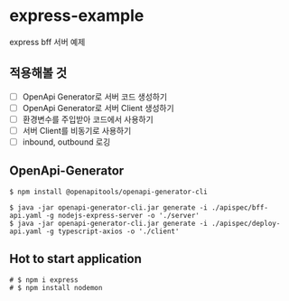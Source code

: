 # express-example
express bff 서버 예제

## 적용해볼 것
- [ ] OpenApi Generator로 서버 코드 생성하기
- [ ] OpenApi Generator로 서버 Client 생성하기
- [ ] 환경변수를 주입받아 코드에서 사용하기
- [ ] 서버 Client를 비동기로 사용하기
- [ ] inbound, outbound 로깅

## OpenApi-Generator
```shell
$ npm install @openapitools/openapi-generator-cli

$ java -jar openapi-generator-cli.jar generate -i ./apispec/bff-api.yaml -g nodejs-express-server -o './server'
$ java -jar openapi-generator-cli.jar generate -i ./apispec/deploy-api.yaml -g typescript-axios -o './client'
```

## Hot to start application
```shell
# $ npm i express
# $ npm install nodemon
```

